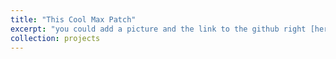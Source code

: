 ```yaml
---
title: "This Cool Max Patch"
excerpt: "you could add a picture and the link to the github right [here]()<br/><img src='/images/500x300.png'>"
collection: projects
---
```


